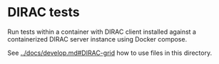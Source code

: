 # DIRAC tests

Run tests within a container with DIRAC client installed
against a containerized DIRAC server instance using Docker compose.

See [../docs/develop.md#DIRAC-grid](../docs/develop.md#DIRAC-grid)
how to use files in this directory.
